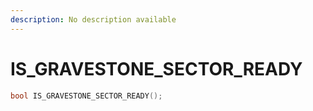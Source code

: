```yaml
---
description: No description available 
---
```


# IS_GRAVESTONE_SECTOR_READY

```cpp
bool IS_GRAVESTONE_SECTOR_READY();
```